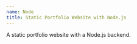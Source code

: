 ```yaml
---
name: Node
title: Static Portfolio Website with Node.js
---
```


A static portfolio website with a Node.js backend. 